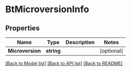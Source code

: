 # BtMicroversionInfo

## Properties

Name | Type | Description | Notes
------------ | ------------- | ------------- | -------------
**Microversion** | **string** |  | [optional] 

[[Back to Model list]](../README.md#documentation-for-models) [[Back to API list]](../README.md#documentation-for-api-endpoints) [[Back to README]](../README.md)


